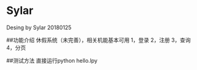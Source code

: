 # Sylar

Desing by Sylar 20180125

##功能介绍
休假系统（未完善），相关机能基本可用
1，登录
2，注册
3，查询
4，分页

##测试方法
直接运行python hello.lpy
